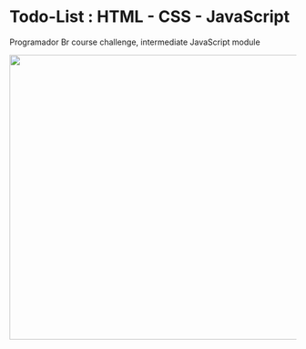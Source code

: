 # Todo-List : HTML - CSS - JavaScript
Programador Br course challenge, intermediate JavaScript module

<div align="center">
<img src="https://user-images.githubusercontent.com/77081114/146275203-1881be1d-8650-48ed-b2d7-e203b9d8bf4d.png" width="1000px" height="500px" />
  </div>



